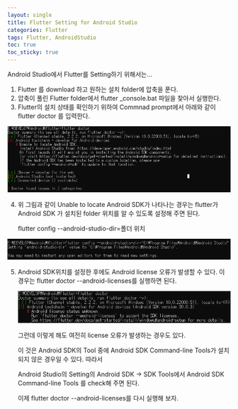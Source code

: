 ```yaml
---
layout: single
title: Flutter Setting for Android Studio
categories: Flutter
tags: Flutter, AndroidStudio
toc: true  
toc_sticky: true
---
```




Android Studio에서 Flutter를 Setting하기 위해서는...

1. Flutter 를 download 하고 원하는 설치 folder에 압축을 푼다.
2. 압축이 풀린 Flutter folder에서 flutter _console.bat 파일을 찾아서 실행한다.
3. Flutter의 설치 상태를 확인하기 위하여 Commnad prompt에서 아래와 같이 flutter doctor 를 입력한다.

<img src='./images/flutterdoctor.png' />


4. 위 그림과 같이 Unable to locate Android SDK가 나타나는 경우는 flutter가 Android SDK 가 설치된 folder 위치를 알 수 있도록 설정해 주면 된다.   

   flutter config --android-studio-dir=폴더 위치 

![flutterdoctor2](./images/flutterdoctor2.png)

5. Android SDK위치를 설정한 후에도 Android license 오류가 발생할 수 있다. 이 경우는 flutter doctor --android-licenses를 실행하면 된다. 

   ![flutterdoctor3](./images/flutterdoctor3.png)

   그런데 이렇게 해도 여전히 license 오류가 발생하는 경우도 있다.  

   이 것은 Android SDK의 Tool 중에 Android SDK Command-line Tools가 설치되지 않은 경우일 수 있다. 따라서 

   Android Studio의 Setting의 Android SDK -> SDK Tools에서 Android SDK Command-line Tools 를  check해 주면 된다.

   이제 flutter doctor --android-licenses를 다시 실행해 보자.

   
